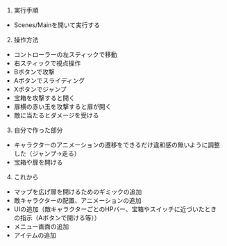 1. 実行手順　
*   Scenes/Mainを開いて実行する
2. 操作方法　 
*  コントローラーの左スティックで移動
*  右スティックで視点操作
*  Bボタンで攻撃
*  Aボタンでスライディング
*  Xボタンでジャンプ
*  宝箱を攻撃すると開く
*  扉横の赤い玉を攻撃すると扉が開く
*  敵に当たるとダメージを受ける
3. 自分で作った部分
*   キャラクターのアニメーションの遷移をできるだけ違和感の無いように調整した（ジャンプ→走る）
*   宝箱や扉を開ける
4. これから　
*   マップを広げ扉を開けるためのギミックの追加
*   敵キャラクターの配置、アニメーションの追加
*   UIの追加（敵キャラクターごとのHPバー、宝箱やスイッチに近づいたときの指示（Aボタンで開ける等））
*   メニュー画面の追加
*   アイテムの追加
